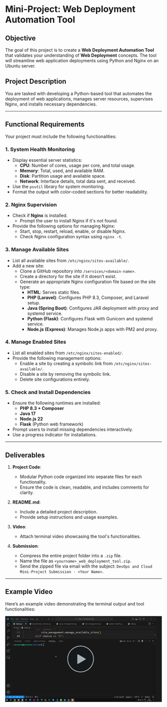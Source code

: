 # Mini-Project: Web Deployment Automation Tool

## Objective
The goal of this project is to create a **Web Deployment Automation Tool** that validates your understanding of **Web Deployment** concepts. The tool will streamline web application deployments using Python and Nginx on an Ubuntu server.

## Project Description
You are tasked with developing a Python-based tool that automates the deployment of web applications, manages server resources, supervises Nginx, and installs necessary dependencies.

---

## Functional Requirements
Your project must include the following functionalities:

### 1. System Health Monitoring
- Display essential server statistics:
  - **CPU**: Number of cores, usage per core, and total usage.
  - **Memory**: Total, used, and available RAM.
  - **Disk**: Partition usage and available space.
  - **Network**: Interface details, total data sent, and received.
- Use the `psutil` library for system monitoring.
- Format the output with color-coded sections for better readability.

### 2. Nginx Supervision
- Check if **Nginx** is installed.
  - Prompt the user to install Nginx if it's not found.
- Provide the following options for managing Nginx:
  - Start, stop, restart, reload, enable, or disable Nginx.
  - Check Nginx configuration syntax using `nginx -t`.

### 3. Manage Available Sites
- List all available sites from `/etc/nginx/sites-available/`.
- Add a new site:
  - Clone a GitHub repository into `/services/<domain-name>`.
  - Create a directory for the site if it doesn’t exist.
  - Generate an appropriate Nginx configuration file based on the site type:
    - **HTML**: Serves static files.
    - **PHP (Laravel)**: Configures PHP 8.3, Composer, and Laravel setup.
    - **Java (Spring Boot)**: Configures JAR deployment with proxy and systemd service.
    - **Python (Flask)**: Configures Flask with Gunicorn and systemd service.
    - **Node.js (Express)**: Manages Node.js apps with PM2 and proxy.

### 4. Manage Enabled Sites
- List all enabled sites from `/etc/nginx/sites-enabled/`.
- Provide the following management options:
  - Enable a site by creating a symbolic link from `/etc/nginx/sites-available/`.
  - Disable a site by removing the symbolic link.
  - Delete site configurations entirely.

### 5. Check and Install Dependencies
- Ensure the following runtimes are installed:
  - **PHP 8.3 + Composer**
  - **Java 17**
  - **Node.js 22**
  - **Flask** (Python web framework)
- Prompt users to install missing dependencies interactively.
- Use a progress indicator for installations.

---

## Deliverables
1. **Project Code**:
   - Modular Python code organized into separate files for each functionality.
   - Ensure the code is clean, readable, and includes comments for clarity.

2. **README.md**:
   - Include a detailed project description.
   - Provide setup instructions and usage examples.

3. **Video**:
   - Attach terminal video showcasing the tool's functionalities.

4. **Submission**:
   - Compress the entire project folder into a `.zip` file.
   - Name the file as `<yourname>_web_deployment_tool.zip`.
   - Send the zipped file via email with the subject:
     `DevOps and Cloud Mini-Project Submission - <Your Name>`.


---

## Example Video
Here’s an example video demonstrating the terminal output and tool functionalities:

[![Example Video](image-1.png)]()

